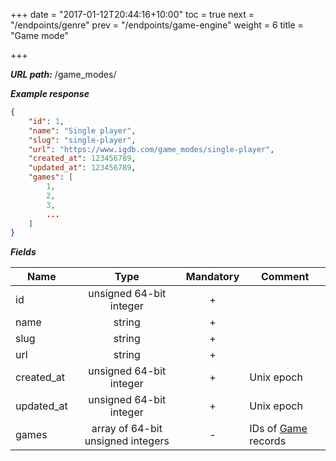 +++
date = "2017-01-12T20:44:16+10:00"
toc = true
next = "/endpoints/genre"
prev = "/endpoints/game-engine"
weight = 6
title = "Game mode"

+++

***URL path:*** /game_modes/

***Example response***

```json
{
    "id": 1,
    "name": "Single player",
    "slug": "single-player",
    "url": "https://www.igdb.com/game_modes/single-player",
    "created_at": 123456789,
    "updated_at": 123456789,
    "games": [
        1,
        2,
        3,
        ...
    ]
}
```

***Fields***

| Name       | Type                              | Mandatory | Comment |
| ---------- |:---------------------------------:|:---------:| ------- |
| id         | unsigned 64-bit integer           |     +     ||
| name       | string                            |     +     ||
| slug       | string                            |     +     ||
| url        | string                            |     +     ||
| created_at | unsigned 64-bit integer           |     +     | Unix epoch |
| updated_at | unsigned 64-bit integer           |     +     | Unix epoch |
| games      | array of 64-bit unsigned integers |     -     | IDs of [Game](../game) records |
